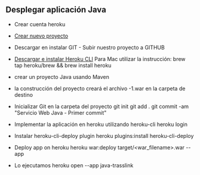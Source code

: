 ## Desplegar aplicación Java

* Crear cuenta heroku
* [Crear nuevo proyecto](https://dashboard.heroku.com/new-app)
* Descargar en instalar GIT - Subir nuestro proyecto a GITHUB
* [Descargar e instalar Heroku CLI](https://devcenter.heroku.com/articles/heroku-cli)
  Para Mac utilizar la instrucción:
      brew tap heroku/brew && brew install heroku
      
* crear un proyecto Java usando Maven
* la construcción del proyecto creará el archivo -1.war en la carpeta de destino
* Inicializar Git en la carpeta del proyecto
    git init
    git add .
    git commit -am "Servicio Web Java - Primer commit"
    
* Implementar la aplicación en heroku utilizando heroku-cli
    heroku login
    
* Instalar heroku-cli-deploy plugin
    heroku plugins:install heroku-cli-deploy
    
* Deploy app on heroku
    heroku war:deploy target/<war_filename>.war --app <heroku-app-name>
  
* Lo ejecutamos
heroku open --app java-trasslink
